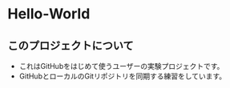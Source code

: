 Hello-World
===========

このプロジェクトについて
-----------------------------------------
* これはGitHubをはじめて使うユーザーの実験プロジェクトです。
* GitHubとローカルのGitリポジトリを同期する練習をしています。